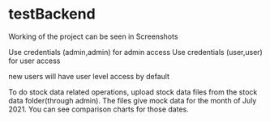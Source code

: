 # testBackend
Working of the project can be seen in Screenshots

Use credentials (admin,admin) for admin access Use credentials (user,user) for user access

new users will have user level access by default

To do stock data related operations, upload stock data files from the stock data folder(through admin). The files give mock data for the month of July 2021. You can see comparison charts for those dates.
